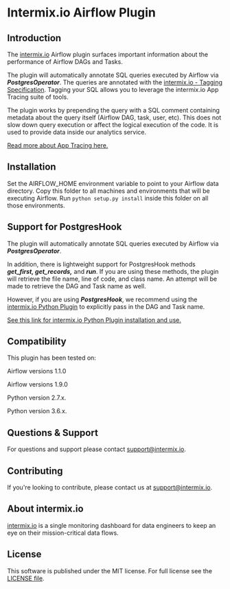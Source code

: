 # Intermix.io Airflow Plugin

## Introduction

The [intermix.io](http://intermix.io) Airflow plugin surfaces important information about the performance of Airflow DAGs and Tasks.

The plugin will automatically annotate SQL queries executed by Airflow via **_PostgresOperator_**.
The queries are annotated with the [intermix.io - Tagging Specification](https://docs.intermix.io/hc/en-us/articles/360003340453-intermix-io-Tagging-Specification). Tagging your SQL allows you to leverage
the intermix.io App Tracing suite of tools.

The plugin works by prepending the query with a SQL comment containing metadata about
the query itself (Airflow DAG, task, user, etc). This does not slow down query execution or affect
the logical execution of the code. It is used to provide data inside our analytics service.


[Read more about App Tracing here.
](https://docs.intermix.io/hc/en-us/articles/360004361073-intermix-io-App-Tracing-Guide)





## Installation

Set the AIRFLOW_HOME environment variable to point to your Airflow data directory.
Copy this folder to all machines and environments that will be executing Airflow.
Run `python setup.py install` inside this folder on all those environments.

## Support for PostgresHook

The plugin will automatically annotate SQL queries executed by Airflow via **_PostgresOperator_**.

In addition, there is lightweight support for PostgresHook methods _**get_first, get_records,**_ and _**run**_.  If you are using these methods,
the plugin will retrieve the file name, line of code, and class name. An attempt will be made to retrieve the DAG and
Task name as well.

However, if you are using **_PostgresHook_**, we recommend using the [intermix.io Python Plugin](https://docs.intermix.io/hc/en-us/articles/360004408853-intermix-io-Python-Plugin) to explicitly pass in
the DAG and Task name.


[See this link for intermix.io Python Plugin installation and use.](https://docs.intermix.io/hc/en-us/articles/360004408853-intermix-io-Python-Plugin)


## Compatibility

This plugin has been tested on:

Airflow versions 1.1.0

Airflow versions 1.9.0

Python version 2.7.x.

Python version 3.6.x.


## Questions & Support

For questions and support please contact support@intermix.io.

## Contributing

If you're looking to contribute, please contact us at support@intermix.io.

## About intermix.io

[intermix.io](http://intermix.io) is a single monitoring dashboard for data engineers to keep an eye on
their mission-critical data flows.


## License

This software is published under the MIT license.  For full license see the [LICENSE file](https://github.com/intermix/airflow-plugin/master/LICENSE).
